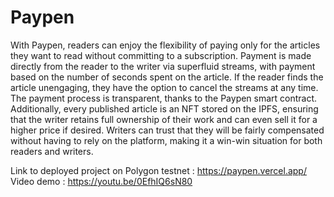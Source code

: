 # Paypen

With Paypen, readers can enjoy the flexibility of paying only for the articles they want to read without committing to a subscription. Payment is made directly from the reader to the writer via superfluid streams, with payment based on the number of seconds spent on the article. If the reader finds the article unengaging, they have the option to cancel the streams at any time. The payment process is transparent, thanks to the Paypen smart contract. Additionally, every published article is an NFT stored on the IPFS, ensuring that the writer retains full ownership of their work and can even sell it for a higher price if desired. Writers can trust that they will be fairly compensated without having to rely on the platform, making it a win-win situation for both readers and writers.

Link to deployed project on Polygon testnet : https://paypen.vercel.app/
Video demo : https://youtu.be/0EfhIQ6sN80

